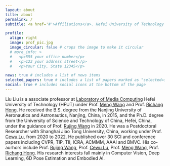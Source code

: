 ```yaml
---
layout: about
title: about
permalink: /
subtitle: <a href='#'>Affiliations</a>. Hefei University of Technology

profile:
  align: right
  image: prof_pic.jpg
  image_circular: false # crops the image to make it circular
  # more_info: >
  #   <p>555 your office number</p>
  #   <p>123 your address street</p>
  #   <p>Your City, State 12345</p>

news: true # includes a list of news items
selected_papers: true # includes a list of papers marked as "selected={true}"
social: true # includes social icons at the bottom of the page
---
```


Liu Liu is a associate professor at [Laboratory of Media Computing](https://vut-hfut.github.io/) Hefei University of Technology (HFUT) under Prof. [Meng Wang](https://sites.google.com/view/meng-wang/home) and Prof. [Richang Hong](https://sites.google.com/site/homeofrichanghong/). He received the B.S. degree from the Nanjing University of Aeronautics and Astronautics, Nanjing, China, in 2015, and the Ph.D. degree from the University of Science and Technology of China, Hefei, China, under the guidance of Prof. [Rujing Wang](https://auto.ustc.edu.cn/2021/0510/c25976a484866/page.htm) in 2020. He was a Postdoctoral Researcher with Shanghai Jiao Tong University, China, working under Prof. [Cewu Lu](https://www.mvig.org/), from 2020 to 2022. He published over 30 SCI and conference papers including CVPR, TIP, TII, ICRA, ACMMM, AAAI and BMVC. His co-aurhors include Prof. [Rujing Wang](https://auto.ustc.edu.cn/2021/0510/c25976a484866/page.htm), Prof. [Cewu Lu](https://www.mvig.org/), Prof. [Meng Wang](https://sites.google.com/view/meng-wang/home), Prof. [Richang Hong](https://sites.google.com/site/homeofrichanghong/). His research interests fall mainly in Computer Vision, Deep Learning, 6D Pose Estimation and Embodied AI.
